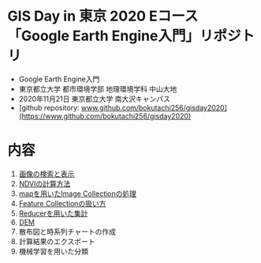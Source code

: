 # GIS Day in 東京 2020 Eコース「Google Earth Engine入門」リポジトリ

* Google Earth Engine入門
* 東京都立大学 都市環境学部 地理環境学科 中山大地
* 2020年11月21日 東京都立大学 南大沢キャンパス
* [github repository: www.github.com/bokutachi256/gisday2020](https://www.github.com/bokutachi256/gisday2020)

# 内容
1. [画像の検索と表示](https://github.com/bokutachi256/gisday2020/blob/main/01%20%E8%A1%9B%E6%98%9F%E7%94%BB%E5%83%8F%E3%81%AE%E6%A4%9C%E7%B4%A2.md)
2. [NDVIの計算方法](https://github.com/bokutachi256/gisday2020/blob/main/02%20NDVI%E3%81%AE%E8%A8%88%E7%AE%97.md)
3. [mapを用いたImage Collectionの処理](https://github.com/bokutachi256/gisday2020/blob/main/03%20map%E3%82%92%E7%94%A8%E3%81%84%E3%81%9FImage%20Collection%E3%81%AE%E5%87%A6%E7%90%86.md)
4. [Feature Collectionの扱い方](https://github.com/bokutachi256/gisday2020/blob/main/04%20Feature%20Collection%E3%81%AE%E6%89%B1%E3%81%84%E6%96%B9.md)
5. [Reducerを用いた集計](https://github.com/bokutachi256/gisday2020/blob/main/05%20Reducer%E3%82%92%E7%94%A8%E3%81%84%E3%81%9F%E9%9B%86%E8%A8%88.md)
6. [DEM](https://github.com/bokutachi256/gisday2020/blob/main/06%20DEM%E3%81%AB%E3%82%88%E3%82%8B%E5%82%BE%E6%96%9C%E9%87%8F%E8%A8%88%E7%AE%97.md)
7. 散布図と時系列チャートの作成
8. 計算結果のエクスポート
9. 機械学習を用いた分類

